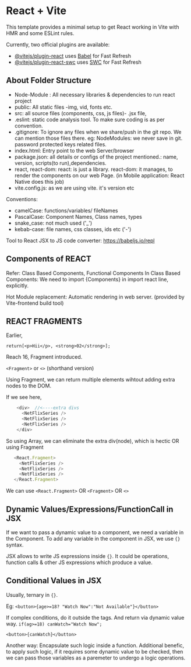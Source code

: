# React + Vite

This template provides a minimal setup to get React working in Vite with HMR and some ESLint rules.

Currently, two official plugins are available:

- [@vitejs/plugin-react](https://github.com/vitejs/vite-plugin-react/blob/main/packages/plugin-react/README.md) uses [Babel](https://babeljs.io/) for Fast Refresh
- [@vitejs/plugin-react-swc](https://github.com/vitejs/vite-plugin-react-swc) uses [SWC](https://swc.rs/) for Fast Refresh


## About Folder Structure

* Node-Module : All necessary libraries & dependencies to run react project
* public: All static files -img, vid, fonts etc.
* src: all source files (components, css, js files)- .jsx file,
* .eslint: static code analysis tool. To make sure coding is as per convention.
* .gitignore: To ignore any files when we share/push in the git repo. We can mention those files there. eg: NodeModules: we never save in git. password protected keys related files.
* index.html: Entry point to the web Server/browser
* package.json: all details or configs of the project mentioned.: name, version, scripts(to run),dependencies.
* react, react-dom: react: is just a library. react-dom: it manages, to render the components on our web Page.
(in Mobile application: React Native does this job)
* vite.config.js: as we are using vite. it's version etc

Conventions:
* camelCase: functions/variables/ fileNames
* PascalCase: Component Names, Class names, types 
* snake_case: not much used ('_')
* kebab-case: file names, css classes, ids etc ('-')

Tool to React JSX to JS code converter: https://babeljs.io/repl

## Components of REACT

Refer: Class Based Components, Functional Components
In Class Based Components: We need to import {Components} in import react line, explicitly.

Hot Module replacement: Automatic rendering in web server. (provided by Vite-frontend build tool)

## REACT FRAGMENTS

Earlier, 

`return[<p>Hii</p>, <strong>02</strong>];`

Reach 16, Fragment introduced. 

 `<Fragment>` or `<>` (shorthand version)
 
 Using Fragment, we can return multiple elements wihtout adding extra nodes to the DOM.

If we see here,
```javascript
    <div>  //<----extra divs
      <NetFlixSeries /> 
      <NetFlixSeries />
      <NetFlixSeries />
    </div> 
 ````

 So using Array, we can eliminate the extra div(node), which is hectic OR using Fragment

 ```javascript
    <React.Fragment>
      <NetFlixSeries /> 
      <NetFlixSeries />
      <NetFlixSeries />
    </React.Fragment>
 ```
 We can use `<React.Fragment>` OR `<Fragment>` OR `<>`


 ## Dynamic Values/Expressions/FunctionCall in JSX

 If we want to pass a dynamic value to a component, we need a variable in the Component.
 To add any variable in the component in JSX, we use `{}` syntax.
 
 JSX allows to write JS expressions inside `{}`.
 It could be operations, function calls & other JS expressions which produce a value.
 
 ## Conditional Values in JSX
 Usually, ternary in `{}`.
 
 Eg: 
 `<button>{age>=18? "Watch Now":"Not Available"}</button>`

If complex conditions, 
do it outside the tags. And return via dynamic value way.
`if(ag>=18) canWatch="Watch Now";`

`<button>{canWatch}</button>`

Another way: Encapsulate such logic inside a function. 
Additional benefic, to apply such logic, if it requires some dynamic value to be checked, then we can pass those variables as a paremeter to undergo a logic operations.

